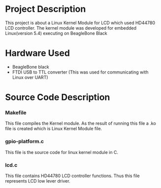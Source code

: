 # Project Description
This project is about a Linux Kernel Module for LCD which used HD44780 LCD controller. The kernel module was developed for embedded Linux(version 5.4) executing on BeagleBone Black

# Hardware Used
* BeagleBone black
* FTDI USB to TTL converter (This was used for communicating with Linux over UART) 

# Source Code Description
  ### Makefile
  This file compiles the Kernel module. As the result of running this file a .ko file is created which is Linux Kernel Module file.
  ### gpio-platform.c
  This file is the source code for linux kernel module in C.
  ### lcd.c
  This file contains HD44780 LCD controller functions. Thus this file represents LCD low lever driver.
